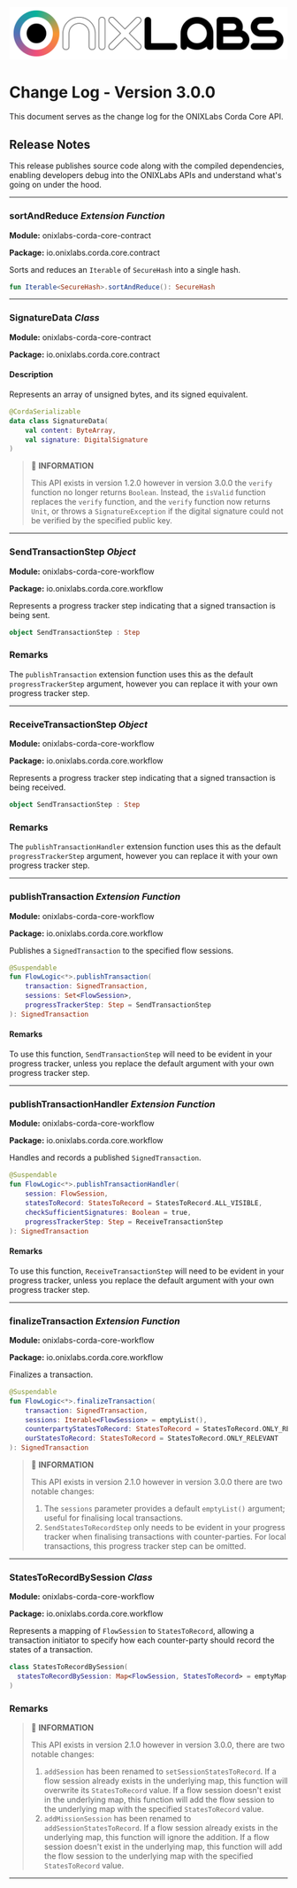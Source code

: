 ![ONIX Labs](https://raw.githubusercontent.com/onix-labs/onix-labs.github.io/master/content/logo/master_full_md.png)

# Change Log - Version 3.0.0

This document serves as the change log for the ONIXLabs Corda Core API.

## Release Notes

This release publishes source code along with the compiled dependencies, enabling developers debug into the ONIXLabs APIs and understand what's going on under the hood.

---

### sortAndReduce _Extension Function_

**Module:** onixlabs-corda-core-contract

**Package:** io.onixlabs.corda.core.contract

Sorts and reduces an `Iterable` of `SecureHash` into a single hash.

```kotlin
fun Iterable<SecureHash>.sortAndReduce(): SecureHash
```

---

### SignatureData *Class*

**Module:** onixlabs-corda-core-contract

**Package:** io.onixlabs.corda.core.contract

#### Description

Represents an array of unsigned bytes, and its signed equivalent.

```kotlin
@CordaSerializable
data class SignatureData(
    val content: ByteArray, 
    val signature: DigitalSignature
)
```

>   🔵  **INFORMATION**
>
>   This API exists in version 1.2.0 however in version 3.0.0 the `verify` function no longer returns `Boolean`. Instead, the `isValid` function replaces the `verify` function, and the `verify` function now returns `Unit`, or throws a `SignatureException` if the digital signature could not be verified by the specified public key.

---

### SendTransactionStep _Object_

**Module:** onixlabs-corda-core-workflow

**Package:** io.onixlabs.corda.core.workflow

Represents a progress tracker step indicating that a signed transaction is being sent.

```kotlin
object SendTransactionStep : Step
```

### Remarks

The `publishTransaction` extension function uses this as the default `progressTrackerStep` argument, however you can replace it with your own progress tracker step.

---

### ReceiveTransactionStep _Object_

**Module:** onixlabs-corda-core-workflow

**Package:** io.onixlabs.corda.core.workflow

Represents a progress tracker step indicating that a signed transaction is being received.

```kotlin
object SendTransactionStep : Step
```

### Remarks

The `publishTransactionHandler` extension function uses this as the default `progressTrackerStep` argument, however you can replace it with your own progress tracker step.

---

### publishTransaction _Extension Function_

**Module:** onixlabs-corda-core-workflow

**Package:** io.onixlabs.corda.core.workflow

Publishes a `SignedTransaction` to the specified flow sessions.

```kotlin
@Suspendable
fun FlowLogic<*>.publishTransaction(
    transaction: SignedTransaction,
    sessions: Set<FlowSession>,
    progressTrackerStep: Step = SendTransactionStep
): SignedTransaction
```

#### Remarks

To use this function, `SendTransactionStep` will need to be evident in your progress tracker, unless you replace the default argument with your own progress tracker step.

---

### publishTransactionHandler _Extension Function_

**Module:** onixlabs-corda-core-workflow

**Package:** io.onixlabs.corda.core.workflow

Handles and records a published `SignedTransaction`.

```kotlin
@Suspendable
fun FlowLogic<*>.publishTransactionHandler(
    session: FlowSession,
    statesToRecord: StatesToRecord = StatesToRecord.ALL_VISIBLE,
    checkSufficientSignatures: Boolean = true,
    progressTrackerStep: Step = ReceiveTransactionStep
): SignedTransaction
```

#### Remarks

To use this function, `ReceiveTransactionStep` will need to be evident in your progress tracker, unless you replace the default argument with your own progress tracker step.

---

### finalizeTransaction _Extension Function_

**Module:** onixlabs-corda-core-workflow

**Package:** io.onixlabs.corda.core.workflow

Finalizes a transaction.

```kotlin
@Suspendable
fun FlowLogic<*>.finalizeTransaction(
    transaction: SignedTransaction,
    sessions: Iterable<FlowSession> = emptyList(),
    counterpartyStatesToRecord: StatesToRecord = StatesToRecord.ONLY_RELEVANT,
    ourStatesToRecord: StatesToRecord = StatesToRecord.ONLY_RELEVANT
): SignedTransaction
```

>   🔵  **INFORMATION**
>
>   This API exists in version 2.1.0 however in version 3.0.0 there are two notable changes:
>
>   1.   The `sessions` parameter provides a default `emptyList()` argument; useful for finalising local transactions.
>   2.   `SendStatesToRecordStep` only needs to be evident in your progress tracker when finalising transactions with counter-parties. For local transactions, this progress tracker step can be omitted.

---

### StatesToRecordBySession _Class_

**Module:** onixlabs-corda-core-workflow

**Package:** io.onixlabs.corda.core.workflow

Represents a mapping of `FlowSession` to `StatesToRecord`, allowing a transaction initiator to specify how each counter-party should record the states of a transaction.
```kotlin
class StatesToRecordBySession(
  statesToRecordBySession: Map<FlowSession, StatesToRecord> = emptyMap()
)
```

### Remarks

>   🔵  **INFORMATION**
>
>   This API exists in version 2.1.0 however in version 3.0.0, there are two notable changes:
>
>   1.   `addSession` has been renamed to `setSessionStatesToRecord`. If a flow session already exists in the underlying map, this function will overwrite its `StatesToRecord` value. If a flow session doesn't exist in the underlying map, this function will add the flow session to the underlying map with the specified `StatesToRecord` value.
>   2.   `addMissionSession` has been renamed to `addSessionStatesToRecord`. If a flow session already exists in the underlying map, this function will ignore the addition.  If a flow session doesn't exist in the underlying map, this function will add the flow session to the underlying map with the specified `StatesToRecord` value.

---

### 
